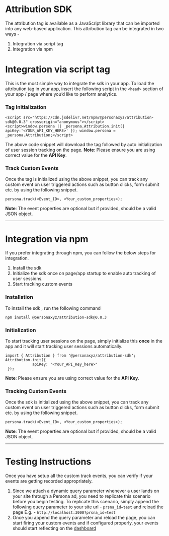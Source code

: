 # Attribution SDK

The attribution tag is available as a JavaScript library that can be imported into any web-based application. This attribution tag can be integrated in two ways -

1. Integration via script tag
2. Integration via npm

# Integration via script tag

This is the most simple way to integrate the sdk in your app. To load the attribution tag in your app, insert the following script in the `<head>` section of your app / page where you’d like to perform analytics.

### Tag Initialization

```
<script src="https://cdn.jsdelivr.net/npm/@personaxyz/attribution-sdk@0.0.3" crossorigin="anonymous"></script>
<script>window.persona || _persona.Attribution.init({ apiKey:'<YOUR_API_KEY_HERE>' }); window.persona = _persona.Attribution;</script>
```

The above code snippet will download the tag followed by auto initialization of user session tracking on the page.
**Note**: Please ensure you are using correct value for the **API Key**.

### Track Custom Events

Once the tag is initialized using the above snippet, you can track any custom event on user triggered actions such as button clicks, form submit etc. by using the following snippet.

```
persona.track(<Event_ID>, <Your_custom_properties>);
```

**Note**: The event properties are optional but if provided, should be a valid JSON object.

---

# Integration via npm

If you prefer integrating through npm, you can follow the below steps for integration.

1. Install the sdk
2. Initialize the sdk once on page/app startup to enable auto tracking of user sessions.
3. Start tracking custom events

### Installation

To install the sdk , run the following command

```
npm install @personaxyz/attribution-sdk@0.0.3
```

### Initialization

To start tracking user sessions on the page, simply initialize this **once** in the app and it will start tracking user sessions automatically.

```
import { Attribution } from '@personaxyz/attribution-sdk';
Attribution.init({
            apiKey: "<Your_API_Key_here>"
 });
```

**Note**: Please ensure you are using correct value for the **API Key**.

### Tracking Custom Events

Once the sdk is initialized using the above snippet, you can track any custom event on user triggered actions such as button clicks, form submit etc. by using the following snippet.

```
persona.track(<Event_ID>, <Your_custom_properties>);
```

**Note**: The event properties are optional but if provided, should be a valid JSON object.

---

# Testing Instructions

Once you have setup all the custom track events, you can verify if your events are getting recorded appropriately.
1. Since we attach a dynamic query parameter whenever a user lands on your site through a Persona ad, you need to replicate this scenario before you begin testing. 
To replicate this scenario, simply append the following query parameter to your site url - `prsna_id=test` and reload the page
E.g. - `http://localhost:3000?prsna_id=test`
2. Once you append the query parameter and reload the page, you can start firing your custom events and if configured properly, your events should start reflecting on the [dashboard](https://ads.persona3.io/conversions) 
